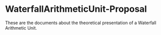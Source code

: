 # WaterfallArithmeticUnit-Proposal
These are the documents about the theoretical presentation of a Waterfall Arithmetic Unit.
